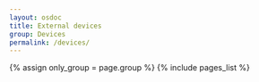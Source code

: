 ```yaml
---
layout: osdoc
title: External devices
group: Devices
permalink: /devices/
---
```


<div id='index'>
{% assign only_group = page.group %}
{% include pages_list %}
</div>
